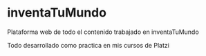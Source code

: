 # inventaTuMundo
Plataforma web de todo el contenido trabajado en inventaTuMundo

Todo desarrollado como practica en mis cursos de Platzi
